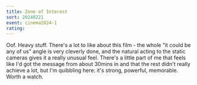 ```yaml
---
title: Zone of Interest
sort: 20240221
event: cinema2024-1
rating: 
---
```

Oof. Heavy stuff. There's a lot to like about this film - the whole "it could be any of us" angle is very cleverly done, and the natural acting to the static cameras gives it a really unusual feel. There's a little part of me that feels like I'd got the message from about 30mins in and that the rest didn't really achieve a lot, but I'm quibbling here: it's strong, powerful, memorable. Worth a watch.
